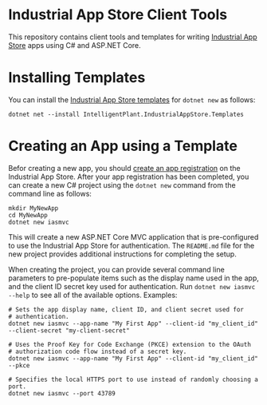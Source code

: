 # Industrial App Store Client Tools

This repository contains client tools and templates for writing [Industrial App Store](https://appstore.intelligentplant.com) apps using C# and ASP.NET Core.


# Installing Templates

You can install the [Industrial App Store templates](https://www.nuget.org/packages/IntelligentPlant.IndustrialAppStore.Templates) for `dotnet new` as follows:

```
dotnet net --install IntelligentPlant.IndustrialAppStore.Templates
```


# Creating an App using a Template

Befor creating a new app, you should [create an app registration](https://appstore.intelligentplant.com/Developer/AddApplication) on the Industrial App Store. After your app registration has been completed, you can create a new C# project using the `dotnet new` command from the command line as follows:

```
mkdir MyNewApp
cd MyNewApp
dotnet new iasmvc
```

This will create a new ASP.NET Core MVC application that is pre-configured to use the Industrial App Store for authentication. The `README.md` file for the new project provides additional instructions for completing the setup.

When creating the project, you can provide several command line parameters to pre-populate items such as the display name used in the app, and the client ID secret key used for authentication. Run `dotnet new iasmvc --help` to see all of the available options. Examples:

```
# Sets the app display name, client ID, and client secret used for 
# authentication.
dotnet new iasmvc --app-name "My First App" --client-id "my_client_id" --client-secret "my-client-secret"

# Uses the Proof Key for Code Exchange (PKCE) extension to the OAuth 
# authorization code flow instead of a secret key.
dotnet new iasmvc --app-name "My First App" --client-id "my_client_id" --pkce

# Specifies the local HTTPS port to use instead of randomly choosing a port.
dotnet new iasmvc --port 43789
```
